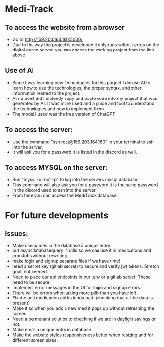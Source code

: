 # Medi-Track

## To access the website from a browser
- Go to http://159.203.164.160:5000/
- Due to the way the project is developed it only runs without erros on the digital ocean server. you can access the working project from the link above

## Use of AI
- Since I was learning new technologies for this porject I did use AI to learn how to use the technologies, the proper syntax, and other information related to the project.
- At no point did I blatently copy and paste code into my project that was generated by AI. It was more used and a guide and tool to understand the technologies and how to implement them.
- The model I used was the free version of ChatGPT

## To access the server:
- Use the command "ssh root@159.203.164.160" in your terminal to ssh into the server.
- It will ask you for a password it is listed in the discord as well.

## To access MYSQL on the server:
- Run "mysql -u root -p" to log into the servers mysql database.
- This command will also ask you for a password it is the same password in the discord used to ssh into the server.
- From here you can access the MediTrack database.

# For future developments

## Issues:
- Make usernames in the database a unique entry
- put asyncdatabasequery in utils so we can use it in medications and cronJobs without rewriting.
- make login and signup separate files if we have time!
- need a secret key (gitlab secret) to secure and verify jwt tokens. Stretch goal, not needed.
- Need to place our api endpoints in our .env or a gitlab secret. These need to be secure.
- Implement error messages in the UI for login and signup errors.
- There will be errors when taking more pills than you have left.
- Fix the add medication api its kinda bad. (checking that all the data is present)
- Make it so when you add a new med it pops up without refreshing the screen.
- Need a permenant solution to checking if we are in daylight savings or not.
- Make email a unique entry in database
- Make the website styles responsiveness better when resizing and for different screen sizes.

